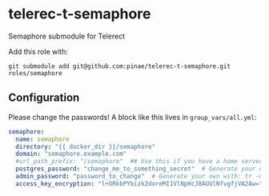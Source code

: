 # telerec-t-semaphore
Semaphore submodule for Telerect

Add this role with:
```shell
git submodule add git@github.com:pinae/telerec-t-semaphore.git roles/semaphore
```

## Configuration
Please change the passwords! A block like this lives in `group_vars/all.yml`:
```yaml
semaphore:
  name: semaphore
  directory: "{{ docker_dir }}/semaphore"
  domain: "semaphore.example.com"
  #url_path_prefix: "/semaphore"  ## Use this if you have a home server without subdomains 
  postgres_password: "change_me_to_something_secret"  # Generate your own with: tr -dc A-Za-z0-9_ < /dev/urandom | head -c 26 | xargs
  admin_password: "password_to_change"  # Generate your own with: tr -dc A-Za-z0-9_ < /dev/urandom | head -c 18 | xargs 
  access_key_encryption: "l+ORkbPYbizk2doreMI1VlNpHcJ8AUUlNfvgfjVA2Aw="  # Generate your own with: head -c32 /dev/urandom | base64
```